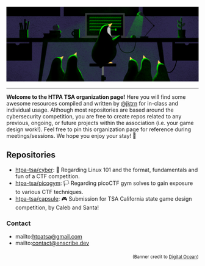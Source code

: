 <p align="center">
  <img src="/profile/banner.png">
</p>


***
**Welcome to the HTPA TSA organization page!** Here you will find some awesome resources compiled and written by [@jktrn](https://github.com/jktrn) for in-class and individual usage. Although most repositories are based around the cybersecurity competition, you are free to create repos related to any previous, ongoing, or future projects within the association (i.e. your game design work!). Feel free to pin this organization page for reference during meetings/sessions. We hope you enjoy your stay! 💙

## Repositories
- [htpa-tsa/cyber](https://github.com/htpa-tsa/cyber): 📘 Regarding Linux 101 and the format, fundamentals and fun of a CTF competition.
- [htpa-tsa/picogym](https://github.com/htpa-tsa/picogym): 🏳 Regarding picoCTF gym solves to gain exposure to various CTF techniques.
- [htpa-tsa/capsule](https://github.com/htpa-tsa/capsule): 🎮 Submission for TSA California state game design competition, by Caleb and Santa!

### Contact
- mailto:htpatsa@gmail.com
- mailto:contact@enscribe.dev

<p align="right"><sub>(Banner credit to <a href="http://do.co/tuxwithfriends">Digital Ocean</a>)</sub></p>
